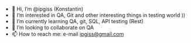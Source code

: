 - 👋 Hi, I’m @ipgiss (Konstantin)
- 👀 I’m interested in QA, Git and other interesting things in testing world ))
- 🌱 I’m currently learning QA, git, SQL, API testing (Rest)
- 💞️ I’m looking to collaborate on QA
- 📫 How to reach me: e-mail ipgiss@gmail.com

<!---
ipgiss/ipgiss is a ✨ special ✨ repository because its `README.md` (this file) appears on your GitHub profile.
You can click the Preview link to take a look at your changes.
--->
